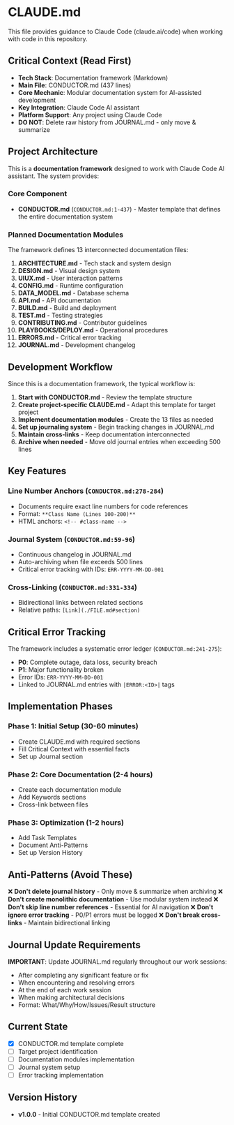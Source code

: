 # CLAUDE.md

This file provides guidance to Claude Code (claude.ai/code) when working with code in this repository.

## Critical Context (Read First)
- **Tech Stack**: Documentation framework (Markdown)
- **Main File**: CONDUCTOR.md (437 lines)
- **Core Mechanic**: Modular documentation system for AI-assisted development
- **Key Integration**: Claude Code AI assistant
- **Platform Support**: Any project using Claude Code
- **DO NOT**: Delete raw history from JOURNAL.md - only move & summarize

## Project Architecture

This is a **documentation framework** designed to work with Claude Code AI assistant. The system provides:

### Core Component
- **CONDUCTOR.md** (`CONDUCTOR.md:1-437`) - Master template that defines the entire documentation system

### Planned Documentation Modules
The framework defines 13 interconnected documentation files:
1. **ARCHITECTURE.md** - Tech stack and system design
2. **DESIGN.md** - Visual design system
3. **UIUX.md** - User interaction patterns  
4. **CONFIG.md** - Runtime configuration
5. **DATA_MODEL.md** - Database schema
6. **API.md** - API documentation
7. **BUILD.md** - Build and deployment
8. **TEST.md** - Testing strategies
9. **CONTRIBUTING.md** - Contributor guidelines
10. **PLAYBOOKS/DEPLOY.md** - Operational procedures
11. **ERRORS.md** - Critical error tracking
12. **JOURNAL.md** - Development changelog

## Development Workflow

Since this is a documentation framework, the typical workflow is:

1. **Start with CONDUCTOR.md** - Review the template structure
2. **Create project-specific CLAUDE.md** - Adapt this template for target project
3. **Implement documentation modules** - Create the 13 files as needed
4. **Set up journaling system** - Begin tracking changes in JOURNAL.md
5. **Maintain cross-links** - Keep documentation interconnected
6. **Archive when needed** - Move old journal entries when exceeding 500 lines

## Key Features

### Line Number Anchors (`CONDUCTOR.md:278-284`)
- Documents require exact line numbers for code references
- Format: `**Class Name (Lines 100-200)**`
- HTML anchors: `<!-- #class-name -->`

### Journal System (`CONDUCTOR.md:59-96`)
- Continuous changelog in JOURNAL.md
- Auto-archiving when file exceeds 500 lines
- Critical error tracking with IDs: `ERR-YYYY-MM-DD-001`

### Cross-Linking (`CONDUCTOR.md:331-334`)
- Bidirectional links between related sections
- Relative paths: `[Link](./FILE.md#section)`

## Critical Error Tracking

The framework includes a systematic error ledger (`CONDUCTOR.md:241-275`):
- **P0**: Complete outage, data loss, security breach
- **P1**: Major functionality broken
- Error IDs: `ERR-YYYY-MM-DD-001`
- Linked to JOURNAL.md entries with `|ERROR:<ID>|` tags

## Implementation Phases

### Phase 1: Initial Setup (30-60 minutes)
- Create CLAUDE.md with required sections
- Fill Critical Context with essential facts
- Set up Journal section

### Phase 2: Core Documentation (2-4 hours)  
- Create each documentation module
- Add Keywords sections
- Cross-link between files

### Phase 3: Optimization (1-2 hours)
- Add Task Templates
- Document Anti-Patterns
- Set up Version History

## Anti-Patterns (Avoid These)
❌ **Don't delete journal history** - Only move & summarize when archiving
❌ **Don't create monolithic documentation** - Use modular system instead
❌ **Don't skip line number references** - Essential for AI navigation
❌ **Don't ignore error tracking** - P0/P1 errors must be logged
❌ **Don't break cross-links** - Maintain bidirectional linking

## Journal Update Requirements
**IMPORTANT**: Update JOURNAL.md regularly throughout our work sessions:
- After completing any significant feature or fix
- When encountering and resolving errors
- At the end of each work session
- When making architectural decisions
- Format: What/Why/How/Issues/Result structure

## Current State
- [x] CONDUCTOR.md template complete
- [ ] Target project identification
- [ ] Documentation modules implementation
- [ ] Journal system setup
- [ ] Error tracking implementation

## Version History
- **v1.0.0** - Initial CONDUCTOR.md template created
